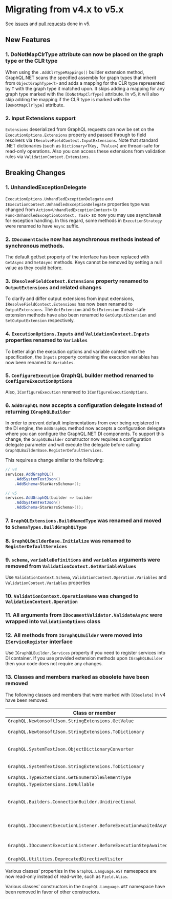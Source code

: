 # Migrating from v4.x to v5.x

See [issues](https://github.com/graphql-dotnet/graphql-dotnet/issues?q=milestone%3A5.0+is%3Aissue+is%3Aclosed) and [pull requests](https://github.com/graphql-dotnet/graphql-dotnet/pulls?q=is%3Apr+milestone%3A5.0+is%3Aclosed) done in v5.

## New Features

### 1. DoNotMapClrType attribute can now be placed on the graph type or the CLR type

When using the `.AddClrTypeMappings()` builder extension method, GraphQL.NET scans the
specified assembly for graph types that inherit from `ObjectGraphType<T>` and adds a
mapping for the CLR type represented by `T` with the graph type it matched upon.
It skips adding a mapping for any graph type marked with the `[DoNotMapClrType]` attribute.
In v5, it will also skip adding the mapping if the CLR type is marked with the
`[DoNotMapClrType]` attribute.

### 2. Input Extensions support

`Extensions` deserialized from GraphQL requests can now be set on the `ExecutionOptions.Extensions` property
and passed through to field resolvers via `IResolveFieldContext.InputExtensions`. Note that standard .NET
dictionaries (such as `Dictionary<TKey, TValue>`) are thread-safe for read-only operations. Also you can
access these extensions from validation rules via `ValidationContext.Extensions`.

## Breaking Changes

### 1. UnhandledExceptionDelegate

`ExecutionOptions.UnhandledExceptionDelegate` and `IExecutionContext.UnhandledExceptionDelegate`
properties type was changed from `Action<UnhandledExceptionContext>` to `Func<UnhandledExceptionContext, Task>`
so now you may use async/await for exception handling. In this regard, some methods in `ExecutionStrategy` were
renamed to have `Async` suffix.

### 2. `IDocumentCache` now has asynchronous methods instead of synchronous methods.

The default get/set property of the interface has been replaced with `GetAsync` and `SetAsync` methods.
Keys cannot be removed by setting a null value as they could before.

### 3. `IResolveFieldContext.Extensions` property renamed to `OutputExtensions` and related changes

To clarify and differ output extensions from input extensions, `IResolveFieldContext.Extensions`
has now been renamed to `OutputExtensions`. The `GetExtension` and `SetExtension` thread-safe
extension methods have also been renamed to `GetOutputExtension` and `SetOutputExtension` respectively.

### 4. `ExecutionOptions.Inputs` and `ValidationContext.Inputs` properties renamed to `Variables`

To better align the execution options and variable context with the specification, the `Inputs`
property containing the execution variables has now been renamed to `Variables`.

### 5. `ConfigureExecution` GraphQL builder method renamed to `ConfigureExecutionOptions`

Also, `IConfigureExecution` renamed to `IConfigureExecutionOptions`.

### 6. `AddGraphQL` now accepts a configuration delegate instead of returning `IGraphQLBuilder`

In order to prevent default implementations from ever being registered in the DI engine,
the `AddGraphQL` method now accepts a configuration delegate where you can configure the
GraphQL.NET DI components. To support this change, the `GraphQLBuilder` constructor now
requires a configuration delegate parameter and will execute the delegate before calling
`GraphQLBuilderBase.RegisterDefaultServices`.

This requires a change similar to the following:

```csharp
// v4
services.AddGraphQL()
    .AddSystemTextJson()
    .AddSchema<StarWarsSchema>();

// v5
services.AddGraphQL(builder => builder
    .AddSystemTextJson()
    .AddSchema<StarWarsSchema>());
```

### 7. `GraphQLExtensions.BuildNamedType` was renamed and moved to `SchemaTypes.BuildGraphQLType`

### 8. `GraphQLBuilderBase.Initialize` was renamed to `RegisterDefaultServices`

### 9. `schema`, `variableDefinitions` and `variables` arguments were removed from `ValidationContext.GetVariableValues`

Use `ValidationContext.Schema`, `ValidationContext.Operation.Variables` and `ValidationContext.Variables` properties

### 10. `ValidationContext.OperationName` was changed to `ValidationContext.Operation`

### 11. All arguments from `IDocumentValidator.ValidateAsync` were wrapped into `ValidationOptions` class

### 12. All methods from `IGraphQLBuilder` were moved into `IServiceRegister` interface

Use `IGraphQLBuilder.Services` property if you need to register services into DI container.
If you use provided extension methods upon `IGraphQLBuilder` then your code does not require any changes.

### 13. Classes and members marked as obsolete have been removed

The following classes and members that were marked with `[Obsolete]` in v4 have been removed:

| Class or member | Notes |
|-----------------|-------|
| `GraphQL.NewtonsoftJson.StringExtensions.GetValue`     |                             |
| `GraphQL.NewtonsoftJson.StringExtensions.ToDictionary` | Use `ToInputs` instead        |
| `GraphQL.SystemTextJson.ObjectDictionaryConverter`     | Use `InputsConverter` instead |
| `GraphQL.SystemTextJson.StringExtensions.ToDictionary` | Use `ToInputs` instead        |
| `GraphQL.TypeExtensions.GetEnumerableElementType`      |                             |
| `GraphQL.TypeExtensions.IsNullable`                    |                             |
| `GraphQL.Builders.ConnectionBuilder.Unidirectional`    | `Unidirectional` is default and does not need to be called |
| `GraphQL.IDocumentExecutionListener.BeforeExecutionAwaitedAsync`     | Use `IDataLoaderResult` interface instead |
| `GraphQL.IDocumentExecutionListener.BeforeExecutionStepAwaitedAsync` | Use `IDataLoaderResult` interface instead |
| `GraphQL.Utilities.DeprecatedDirectiveVisitor`         |                             |

Various classes' properties in the `GraphQL.Language.AST` namespace are now
read-only instead of read-write, such as `Field.Alias`.

Various classes' constructors in the `GraphQL.Language.AST` namespace have been
removed in favor of other constructors.
